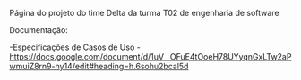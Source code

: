 Página do projeto do time Delta da turma T02 de engenharia de software


Documentação:

-Especificações de Casos de Uso - https://docs.google.com/document/d/1uV__OFuE4tOoeH78UYyqnGxLTw2aPwmuiZ8rn9-ny14/edit#heading=h.6sohu2bcal5d